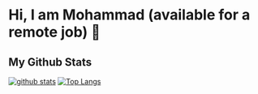 # Hi, I am Mohammad (available for a remote job) 👋



## My Github Stats

<!-- <p align=left> <img src=https://komarev.com/ghpvc/?username=mmdshry alt=mmdshry /> <b>Since Novamber 2021</b></p> -->

[![github stats](https://github-readme-stats.vercel.app/api?username=mmdshry)](https://github.com/anuraghazra/github-readme-stats) 
[![Top Langs](https://github-readme-stats.vercel.app/api/top-langs/?username=mmdshry&layout=compact)](https://github.com/mmdshry/github-readme-stats)
